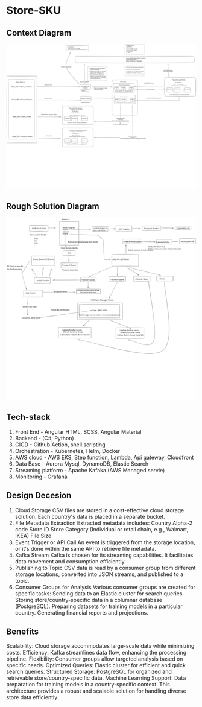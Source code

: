 # Store-SKU

## Context Diagram
![image](./Context%20diagram.png)

## Rough Solution Diagram
![image](./Rough%20Solution%20Diagram.png)

## Tech-stack
1. Front End - Angular HTML, SCSS, Angular Material
2. Backend - (C#, Python)
3. CICD - Github Action, shell scripting
4. Orchestration - Kubernetes, Helm, Docker
5. AWS cloud - AWS EKS, Step function, Lambda, Api gateway, Cloudfront
6. Data Base - Aurora Mysql, DynamoDB, Elastic Search
7. Streaming platform - Apache Kafaka (AWS Managed servie)
8. Monitoring - Grafana

## Design Decesion 
1. Cloud Storage
CSV files are stored in a cost-effective cloud storage solution. Each country's data is placed in a separate bucket.
2. File Metadata Extraction
Extracted metadata includes:
Country Alpha-2 code
Store ID
Store Category (Individual or retail chain, e.g., Walmart, IKEA)
File Size
3. Event Trigger or API Call
An event is triggered from the storage location, or it's done within the same API to retrieve file metadata.
4. Kafka Stream
Kafka is chosen for its streaming capabilities. It facilitates data movement and consumption efficiently.
5. Publishing to Topic
CSV data is read by a consumer group from different storage locations, converted into JSON streams, and published to a topic.
6. Consumer Groups for Analysis
Various consumer groups are created for specific tasks:
Sending data to an Elastic cluster for search queries.
Storing store/country-specific data in a columnar database (PostgreSQL).
Preparing datasets for training models in a particular country.
Generating financial reports and projections.

## Benefits
Scalability: Cloud storage accommodates large-scale data while minimizing costs.
Efficiency: Kafka streamlines data flow, enhancing the processing pipeline.
Flexibility: Consumer groups allow targeted analysis based on specific needs.
Optimized Queries: Elastic cluster for efficient and quick search queries.
Structured Storage: PostgreSQL for organized and retrievable store/country-specific data.
Machine Learning Support: Data preparation for training models in a country-specific context.
This architecture provides a robust and scalable solution for handling diverse store data efficiently.
